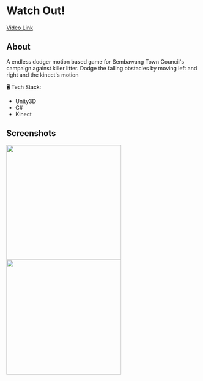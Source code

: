 # Watch Out!
[Video Link](https://www.youtube.com/watch?v=HIePJnIJIpM)

## About
A endless dodger motion based game for Sembawang Town Council's campaign against killer litter. Dodge the falling obstacles by moving left and right and the kinect's motion

:desktop_computer: Tech Stack:
* Unity3D
* C#
* Kinect

## Screenshots
<p float="left">
  <img src="https://user-images.githubusercontent.com/76507555/112199115-caa0c580-8c48-11eb-8a2a-3f1da5abec94.png" width="300" />
  <img src="https://user-images.githubusercontent.com/76507555/112199383-13587e80-8c49-11eb-80ec-40197239d8eb.png" width="300" /> 
</p>

